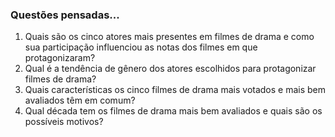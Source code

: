 ### Questões pensadas...

1. Quais são os cinco atores mais presentes em filmes de drama e como sua participação influenciou as notas dos filmes em que protagonizaram?
2. Qual é a tendência de gênero dos atores escolhidos para protagonizar filmes de drama?
3. Quais características os cinco filmes de drama mais votados e mais bem avaliados têm em comum?
4. Qual década tem os filmes de drama mais bem avaliados e quais são os possíveis motivos?
